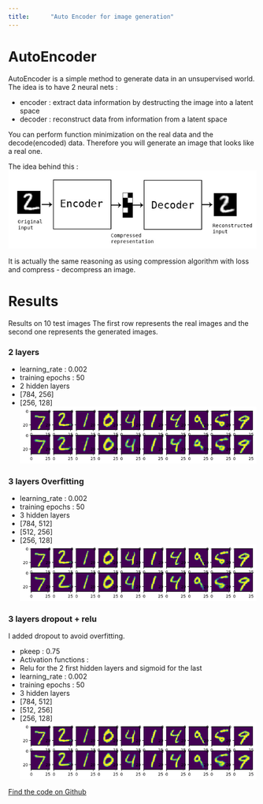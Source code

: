 ```yaml
---
title:      "Auto Encoder for image generation"
---
```


# AutoEncoder

AutoEncoder is a simple method to generate data in an unsupervised world.
The idea is to have 2 neural nets :
* encoder : extract data information by destructing the image into a latent space
* decoder : reconstruct data from information from a latent space

You can perform function minimization on the real data and the decode(encoded) data.
Therefore you will generate an image that looks like a real one.

The idea behind this :
![schema](/img/2017-04-15-autoencoder/schema.jpg)

It is actually the same reasoning as using compression algorithm with loss and compress - decompress an image.

# Results
Results on 10 test images
The first row represents the real images and the second one represents the generated images.

### 2 layers
* learning_rate : 0.002
* training epochs : 50
* 2 hidden layers
* [784, 256]
* [256, 128]
![schema](/img/2017-04-15-autoencoder/out_2layers.png)

### 3 layers Overfitting
* learning_rate : 0.002
* training epochs : 50
* 3 hidden layers
* [784, 512]
* [512, 256]
* [256, 128]
![schema](/img/2017-04-15-autoencoder/out_overfit.png)

### 3 layers dropout + relu
I added dropout to avoid overfitting.
* pkeep : 0.75
* Activation functions :
* Relu for the 2 first hidden layers and sigmoid for the last
* learning_rate : 0.002
* training epochs : 50
* 3 hidden layers
* [784, 512]
* [512, 256]
* [256, 128]
![schema](/img/2017-04-15-autoencoder/out_overfit.png)


[Find the code on Github](https://github.com/exced/machine-learning-TF/tree/master/)

